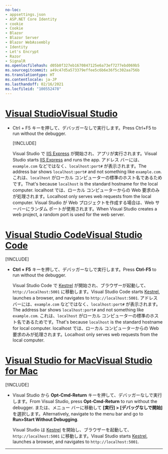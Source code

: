 ```yaml
---
no-loc:
- appsettings.json
- ASP.NET Core Identity
- cookie
- Cookie
- Blazor
- Blazor Server
- Blazor WebAssembly
- Identity
- Let's Encrypt
- Razor
- SignalR
ms.openlocfilehash: d05b0f327eb1670847125e6a73ef7277ebd069b5
ms.sourcegitcommit: a49c47d5a573379effee5c6b6e36f5c302aa756b
ms.translationtype: HT
ms.contentlocale: ja-JP
ms.lasthandoff: 02/16/2021
ms.locfileid: "100552478"
---
```

# <a name="visual-studio"></a>[<span data-ttu-id="a157e-101">Visual Studio</span><span class="sxs-lookup"><span data-stu-id="a157e-101">Visual Studio</span></span>](#tab/visual-studio)

* <span data-ttu-id="a157e-102">Ctrl + F5 キーを押して、デバッガーなしで実行します。</span><span class="sxs-lookup"><span data-stu-id="a157e-102">Press Ctrl+F5 to run without the debugger.</span></span>

  [!INCLUDE[](~/includes/trustCertVS.md)]

  <span data-ttu-id="a157e-103">Visual Studio で [IIS Express](/iis/extensions/introduction-to-iis-express/iis-express-overview) が開始され、アプリが実行されます。</span><span class="sxs-lookup"><span data-stu-id="a157e-103">Visual Studio starts [IIS Express](/iis/extensions/introduction-to-iis-express/iis-express-overview) and runs the app.</span></span> <span data-ttu-id="a157e-104">アドレス バーには、`example.com` などではなく、`localhost:port#` が表示されます。</span><span class="sxs-lookup"><span data-stu-id="a157e-104">The address bar shows `localhost:port#` and not something like `example.com`.</span></span> <span data-ttu-id="a157e-105">これは、`localhost` がローカル コンピューターの標準のホスト名であるためです。</span><span class="sxs-lookup"><span data-stu-id="a157e-105">That's because `localhost` is the standard hostname for the local computer.</span></span> <span data-ttu-id="a157e-106">localhost では、ローカル コンピューターからの Web 要求のみが処理されます。</span><span class="sxs-lookup"><span data-stu-id="a157e-106">Localhost only serves web requests from the local computer.</span></span> <span data-ttu-id="a157e-107">Visual Studio が Web プロジェクトを作成する場合は、Web サーバーにランダム ポートが使用されます。</span><span class="sxs-lookup"><span data-stu-id="a157e-107">When Visual Studio creates a web project, a random port is used for the web server.</span></span>
 
# <a name="visual-studio-code"></a>[<span data-ttu-id="a157e-108">Visual Studio Code</span><span class="sxs-lookup"><span data-stu-id="a157e-108">Visual Studio Code</span></span>](#tab/visual-studio-code)

  [!INCLUDE[](~/includes/trustCertVSC.md)]

* <span data-ttu-id="a157e-109">**Ctrl + F5** キーを押して、デバッガーなしで実行します。</span><span class="sxs-lookup"><span data-stu-id="a157e-109">Press **Ctrl-F5** to run without the debugger.</span></span>

  <span data-ttu-id="a157e-110">Visual Studio Code で [Kestrel](xref:fundamentals/servers/kestrel) が開始され、ブラウザーが起動して、`http://localhost:5001` に移動します。</span><span class="sxs-lookup"><span data-stu-id="a157e-110">Visual Studio Code starts [Kestrel](xref:fundamentals/servers/kestrel), launches a browser, and navigates to `http://localhost:5001`.</span></span> <span data-ttu-id="a157e-111">アドレス バーには、`example.com` などではなく、`localhost:port#` が表示されます。</span><span class="sxs-lookup"><span data-stu-id="a157e-111">The address bar shows `localhost:port#` and not something like `example.com`.</span></span> <span data-ttu-id="a157e-112">これは、`localhost` がローカル コンピューターの標準のホスト名であるためです。</span><span class="sxs-lookup"><span data-stu-id="a157e-112">That's because `localhost` is the standard hostname for  local computer.</span></span> <span data-ttu-id="a157e-113">localhost では、ローカル コンピューターからの Web 要求のみが処理されます。</span><span class="sxs-lookup"><span data-stu-id="a157e-113">Localhost only serves web requests from the local computer.</span></span>

  
# <a name="visual-studio-for-mac"></a>[<span data-ttu-id="a157e-114">Visual Studio for Mac</span><span class="sxs-lookup"><span data-stu-id="a157e-114">Visual Studio for Mac</span></span>](#tab/visual-studio-mac)

  [!INCLUDE[](~/includes/trustCertMac.md)]

* <span data-ttu-id="a157e-115">Visual Studio から **Opt-Cmd-Return** キーを押して、デバッガーなしで実行します。</span><span class="sxs-lookup"><span data-stu-id="a157e-115">From Visual Studio, press **Opt-Cmd-Return** to run without the debugger.</span></span> <span data-ttu-id="a157e-116">または、メニュー バーに移動して **[実行] > [デバッグなしで開始]** を選択します。</span><span class="sxs-lookup"><span data-stu-id="a157e-116">Alternatively, navigate to the menu bar and go to **Run>Start Without Debugging**.</span></span>

  <span data-ttu-id="a157e-117">Visual Studio は [Kestrel](xref:fundamentals/servers/kestrel) を開始し、ブラウザーを起動して、`http://localhost:5001` に移動します。</span><span class="sxs-lookup"><span data-stu-id="a157e-117">Visual Studio starts [Kestrel](xref:fundamentals/servers/kestrel), launches a browser, and navigates to `http://localhost:5001`.</span></span>

<!-- End of VS tabs -->

---
